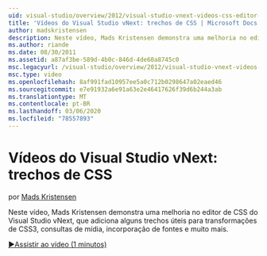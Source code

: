 ```yaml
---
uid: visual-studio/overview/2012/visual-studio-vnext-videos-css-editor-snippets
title: 'Vídeos do Visual Studio vNext: trechos de CSS | Microsoft Docs'
author: madskristensen
description: Neste vídeo, Mads Kristensen demonstra uma melhoria no editor de CSS do Visual Studio vNext, que adiciona alguns trechos úteis para transformações de CSS3, mídia q...
ms.author: riande
ms.date: 08/30/2011
ms.assetid: a87af3be-589d-4b0c-846d-4de60a8745c0
msc.legacyurl: /visual-studio/overview/2012/visual-studio-vnext-videos-css-editor-snippets
msc.type: video
ms.openlocfilehash: 8af991fad10957ee5a0c712b0298647a02eaed46
ms.sourcegitcommit: e7e91932a6e91a63e2e46417626f39d6b244a3ab
ms.translationtype: MT
ms.contentlocale: pt-BR
ms.lasthandoff: 03/06/2020
ms.locfileid: "78557893"
---
```

# <a name="visual-studio-vnext-videos-css-snippets"></a>Vídeos do Visual Studio vNext: trechos de CSS

por [Mads Kristensen](https://github.com/madskristensen)

Neste vídeo, Mads Kristensen demonstra uma melhoria no editor de CSS do Visual Studio vNext, que adiciona alguns trechos úteis para transformações de CSS3, consultas de mídia, incorporação de fontes e muito mais.

[&#9654;Assistir ao vídeo (1 minutos)](https://channel9.msdn.com/Blogs/ASP-NET-Site-Videos/visual-studio-vnext-videos-css-editor-snippets)
